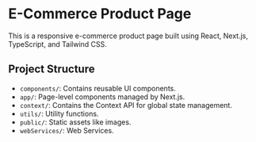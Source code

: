 # E-Commerce Product Page

This is a responsive e-commerce product page built using React, Next.js, TypeScript, and Tailwind CSS.

## Project Structure

- `components/`: Contains reusable UI components.
- `app/`: Page-level components managed by Next.js.
- `context/`: Contains the Context API for global state management.
- `utils/`: Utility functions.
- `public/`: Static assets like images.
- `webServices/`: Web Services.
